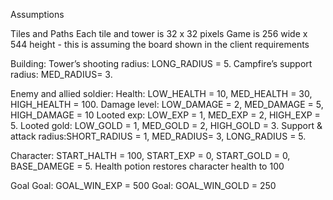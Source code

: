 Assumptions

Tiles and Paths
Each tile and tower is 32 x 32 pixels
Game is 256 wide x 544 height - this is assuming the board shown in the client requirements

Building:
Tower’s shooting radius: LONG_RADIUS = 5.
Campfire’s support radius:  MED_RADIUS= 3.

Enemy and allied soldier:
Health: LOW_HEALTH = 10, MED_HEALTH = 30, HIGH_HEALTH = 100.
Damage level: LOW_DAMAGE = 2, MED_DAMAGE = 5, HIGH_DAMAGE = 10
Looted exp: LOW_EXP = 1, MED_EXP = 2, HIGH_EXP = 5.
Looted gold: LOW_GOLD = 1, MED_GOLD = 2, HIGH_GOLD = 3.
Support & attack radius:SHORT_RADIUS = 1, MED_RADIUS= 3, LONG_RADIUS = 5.


Character:
START_HALTH = 100, START_EXP = 0, START_GOLD = 0, BASE_DAMEGE = 5.
Health potion restores character health to 100

Goal
Goal: GOAL_WIN_EXP = 500
Goal: GOAL_WIN_GOLD = 250
